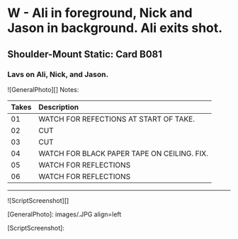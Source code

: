 # W - Ali in foreground, Nick and Jason in background. Ali exits shot.

## Shoulder-Mount Static: Card B081

### Lavs on Ali, Nick, and Jason.

![GeneralPhoto][]
Notes: 

| Takes | Description |
|:---|:----|
| 01 | WATCH FOR REFECTIONS AT START OF TAKE. |
| 02 | CUT |
| 03 | CUT |
| 04 | WATCH FOR BLACK PAPER TAPE ON CEILING. FIX. |
| 05 | WATCH FOR REFLECTIONS |
| 06 | WATCH FOR REFLECTIONS |

----

![ScriptScreenshot][]


[GeneralPhoto]:  images/.JPG align=left

[ScriptScreenshot]: 